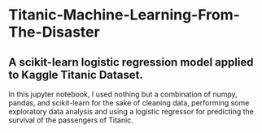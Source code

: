 # Titanic-Machine-Learning-From-The-Disaster
A scikit-learn logistic regression model applied to Kaggle Titanic Dataset.
------------
In this jupyter notebook, I used nothing but a combination of numpy, pandas, and scikit-learn for the sake of cleaning data,
performing some exploratory data analysis and using a logistic regressor for predicting the survival of the passengers of Titanic.
